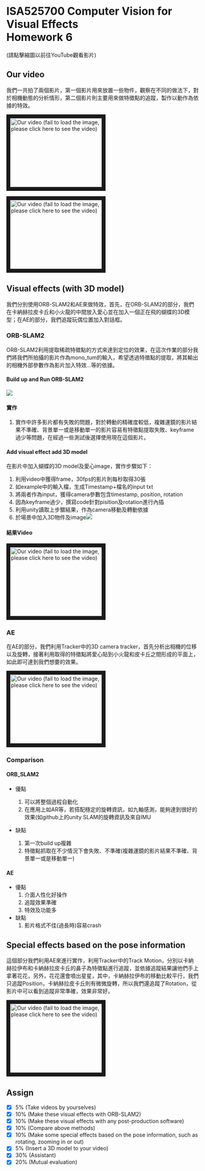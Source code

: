 ISA525700 Computer Vision for Visual Effects<br/>Homework 6
===

(請點擊縮圖以前往YouTube觀看影片)

## Our video

我們一共拍了兩個影片，第一個影片用來放置一些物件，觀察在不同的做法下，對於相機動態的分析情形，第二個影片則主要用來做特徵點的追蹤，製作以動作為依據的特效。

<a href="http://www.youtube.com/watch?feature=player_embedded&v=NykvRc1kfnk
" target="_blank"><img src="http://img.youtube.com/vi/NykvRc1kfnk/0.jpg" 
alt="Our video (fail to load the image, please click here to see the video)" width="240" height="180" border="10" /></a>

<a href="http://www.youtube.com/watch?feature=player_embedded&v=OPxcWSGy1ME
" target="_blank"><img src="http://img.youtube.com/vi/OPxcWSGy1ME/0.jpg" 
alt="Our video (fail to load the image, please click here to see the video)" width="240" height="180" border="10" /></a>

## Visual effects (with 3D model)

我們分別使用ORB-SLAM2和AE來做特效，首先，在ORB-SLAM2的部分，我們在卡納赫拉皮卡丘和小火龍的中間放入愛心並在加入一個正在飛的蝴蝶的3D模型；在AE的部分，我們追蹤玩偶位置加入對話框。

### ORB-SLAM2

ORB-SLAM2利用提取稀疏特徵點的方式來達到定位的效果，在這次作業的部分我們將我們所拍攝的影片作為mono_tum的輸入，希望透過特徵點的提取，將其輸出的相機外部參數作為影片加入特效...等的依據。

#### Build up and Run ORB-SLAM2
![](https://i.imgur.com/jeYo9ij.png)

#### 實作

1. 實作中許多影片都有失敗的問題，對於轉動的精確度較低，複雜運鏡的影片結果不準確、背景單一或是移動單一的影片容易有特徵點提取失敗、keyframe過少等問題，在經過一些測試後選擇使用現在這個影片。

#### Add visual effect add 3D model

在影片中加入蝴蝶的3D model及愛心image，實作步驟如下：
1. 利用video中獲得frame，30fps的影片則每秒取得30張
2. 如example中的輸入檔，生成Timestamp+檔名的input txt
3. 將兩者作為input，獲得camera參數包含timestamp, position, rotation
4. 因為keyframe過少，撰寫code針對pisition及rotation進行內插
5. 利用unity讀取上步驟結果，作為camera移動及轉動依據
6. 於場景中加入3D物件及image![](https://i.imgur.com/3KLxEmO.png)


#### 結果Video
<a href="http://www.youtube.com/watch?feature=player_embedded&v=wAc5LuGO5PQ
" target="_blank"><img src="http://img.youtube.com/vi/wAc5LuGO5PQ/0.jpg" 
alt="Our video (fail to load the image, please click here to see the video)" width="240" height="180" border="10" /></a>

### AE

在AE的部分，我們利用Tracker中的3D camera tracker，首先分析出相機的位移以及旋轉，接著利用取得的特徵點將愛心貼到小火龍和皮卡丘之間形成的平面上，如此即可達到我們想要的效果。

<a href="http://www.youtube.com/watch?feature=player_embedded&v=-KAuE1tAJY4
" target="_blank"><img src="http://img.youtube.com/vi/-KAuE1tAJY4/0.jpg" 
alt="Our video (fail to load the image, please click here to see the video)" width="240" height="180" border="10" /></a>

### Comparison

#### ORB_SLAM2
* 優點
    1. 可以將整個過程自動化
    2. 在應用上如AR等，若搭配穩定的旋轉資訊，如九軸感測，能夠達到很好的效果(如github上的unity SLAM的旋轉資訊及來自IMU

* 缺點
    1. 第一次build up複雜
    2. 特徵點抓取在不少情況下會失敗、不準確(複雜運鏡的影片結果不準確、背景單一或是移動單一)

#### AE
* 優點
    1. 介面人性化好操作
    2. 追蹤效果準確
    3. 特效及功能多
* 缺點
    1. 影片格式不佳(過長時)容易crash
## Special effects based on the pose information

這個部分我們利用AE來進行實作，利用Tracker中的Track Motion，分別以卡納赫拉伊布和卡納赫拉皮卡丘的鼻子為特徵點進行追蹤，並依據追蹤結果讓他們手上拿著花花，另外，花花還會噴出星星，其中，卡納赫拉伊布的移動比較平行，我們只追蹤Position，卡納赫拉皮卡丘則有微微旋轉，所以我們還追蹤了Rotation，從影片中可以看到追蹤非常準確，效果非常好。

<a href="http://www.youtube.com/watch?feature=player_embedded&v=66tIZ3vtJ6s
" target="_blank"><img src="http://img.youtube.com/vi/66tIZ3vtJ6s/0.jpg" 
alt="Our video (fail to load the image, please click here to see the video)" width="240" height="180" border="10" /></a>


## Assign
- [x]  5%  (Take videos by yourselves)
- [x]  10% (Make these visual effects with ORB-SLAM2)
- [x]  10% (Make these visual effects with any post-production software)
- [x]  10% (Compare above methods)
- [x]  10% (Make some special effects based on the pose information, such as rotating, zooming in or out)
- [x]  5%  (Insert a 3D model to your video)
- [x]  30% (Assistant) 
- [x]  20% (Mutual evaluation)
